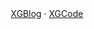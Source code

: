 <div align="center">
   <a href="https://xiexiage.com">XGBlog</a>  ·  
   <a href="https://XGCode.xiexiage.com">XGCode</a> 
</div>
